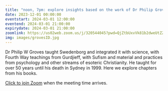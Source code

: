 ```yaml
---
title: "noon, 7pm: explore insights based on the work of Dr Philip Groves"
date: 2023-12-01 00:00:00
eventstart: 2024-03-01 12:00:00
eventend: 2024-03-01 21:00:00
expirydate: 2024-03-01 21:00:00
zoomlink: https://us02web.zoom.us/j/320544045?pwd=QjZtbUxvVk81b2dweUtZZTE3ZE9IZz09
img: images/grovesID.jpg
---
```


Dr Philip W Groves taught Swedenborg and integrated it with science, with Fourth Way teachings from Gurdjieff, with Sufism and material and practices from psychology and other streams of esoteric Christianity. He taught for over 50 years until his death in Sydney in 1999. Here we explore chapters from his books.

[Click to join Zoom](https://us02web.zoom.us/j/320544045?pwd=QjZtbUxvVk81b2dweUtZZTE3ZE9IZz09) when the meeting time arrives.